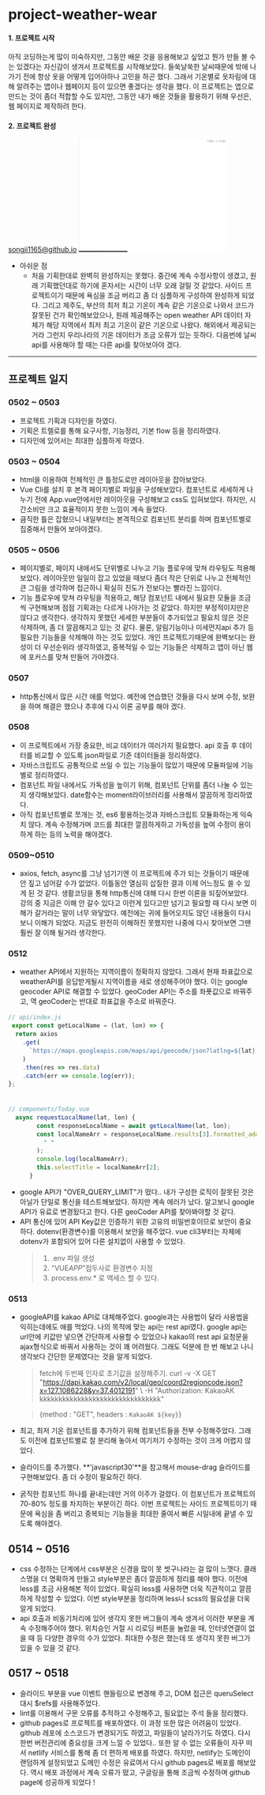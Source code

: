 # project-weather-wear

#### 1. 프로젝트 시작

아직 코딩하는게 많이 미숙하지만, 그동안 배운 것을 응용해보고 싶었고 뭔가 만들 볼 수는 있겠다는 자신감이 생겨서 프로젝트를 시작해보았다.
들쑥날쑥한 날씨때문에 밖에 나가기 전에 항상 옷을 어떻게 입어야하나 고민을 하곤 했다. 그래서 기온별로 옷차림에 대해 알려주는 앱이나 웹페이지 등이 있으면 좋겠다는 생각을 했다.
이 프로젝트는 앱으로 만드는 것이 좀더 적합할 수도 있지만, 그동안 내가 배운 것들을 활용하기 위해 우선은, 웹 페이지로 제작하려 한다.

#### 2. 프로젝트 완성

[songji1165@github.io](https://songji1165.github.io/project-weatherwear/)
<img src="./src/assets/WW중간점검.gif" width="300">

- 아쉬운 점
  - 처음 기획한대로 완벽히 완성하지는 못했다. 중간에 계속 수정사항이 생겼고, 원래 기획했던대로 하기에 혼자서는 시간이 너무 오래 걸릴 것 같았다. 사이드 프로젝트이기 때문에 욕심을 조금 버리고 좀 더 심플하게 구성하여 완성하게 되었다.
    그리고 제주도, 부산의 최저 최고 기온이 계속 같은 기온으로 나와서 코드가 잘못된 건가 확인해보았으나, 원래 제공해주는 open weather API 데이터 자체가 해당 지역에서 최저 최고 기온이 같은 기온으로 나왔다. 해외에서 제공되는 거라 그런지 우리나라의 기온 데이터가 조금 오류가 있는 듯하다. 다음번에 날씨 api를 사용해야 할 때는 다른 api를 찾아보아야 겠다.

---

## 프로젝트 일지

### 0502 ~ 0503

- 프로젝트 기획과 디자인을 하였다.
- 기획은 트렐로를 통해 요구사항, 기능정리, 기본 flow 등을 정리하였다.
- 디자인에 있어서는 최대한 심플하게 하였다.

### 0503 ~ 0504

- html을 이용하여 전체적인 큰 틀정도로만 레이아웃을 잡아보았다.
- Vue Cli를 설치 후 본격 페이지별로 파일을 구성해보았다. 컴포넌트로 세세하게 나누기 전에 App.vue안에서만 레이아웃을 구성해보고 css도 입혀보았다. 하지만, 시간소비만 크고 효율적이지 못한 느낌이 계속 들었다.
- 큼직한 틀은 잡혔으니 내일부터는 본격적으로 컴포넌트 분리를 하며 컴포넌트별로 집중해서 만들어 보아야겠다.

### 0505 ~ 0506

- 페이지별로, 페이지 내에서도 단위별로 나누고 기능 플로우에 맞쳐 라우팅도 적용해보았다. 레이아웃만 일일이 잡고 있었을 때보다 좀더 작은 단위로 나누고 전체적인 큰 그림을 생각하며 접근하니 확실히 진도가 전보다는 빨라진 느낌이다.
- 기능 플로우에 맞쳐 라우팅을 적용하고, 해당 컴포넌트 내에서 필요한 모듈을 조금씩 구현해보며 점점 기획과는 다르게 나아가는 것 같았다. 하지만 부정적이지만은 않다고 생각한다. 생각하지 못했던 세세한 부분들이 추가되었고 필요치 않은 것은 삭제하며, 좀 더 깔끔해지고 있는 것 같다. 물론, 알림기능이나 미세먼지api 추가 등 필요한 기능들을 삭제해야 하는 것도 있었다. 개인 프로젝트기때문에 완벽보다는 완성이 더 우선순위라 생각하였고, 중복적일 수 있는 기능들은 삭제하고 앱이 아닌 웹에 포커스를 맞쳐 만들어 가야겠다.

### 0507

- http통신에서 많은 시간 애를 먹었다. 예전에 연습했던 것들을 다시 보며 수정, 보완을 하며 해결은 했으나 추후에 다시 이론 공부를 해야 겠다.

### 0508

- 이 프로젝트에서 가장 중요한, 비교 데이터가 여러가지 필요했다. api 호출 후 데이터를 비교할 수 있도록 json파일로 기준 데이터들을 정리하였다.
- 자바스크립트도 공통적으로 쓰일 수 있는 기능들이 많았기 때문에 모듈파일에 기능별로 정리하였다.
- 컴포넌트 파일 내에서도 가독성을 높이기 위해, 컴포넌트 단위를 좀더 나눌 수 있는지 생각해보았다. date함수는 moment라이브러리를 사용해서 깔끔하게 정리하였다.
- 아직 컴포넌트별로 쪼개는 것, es6 활용하는것과 자바스크립트 모듈화하는게 익숙치 않다. 계속 수정해가며 코드를 최대한 깔끔하게하고 가독성을 높여 수정이 용이하게 하는 등의 노력을 해야겠다.

### 0509~0510

- axios, fetch, async를 그냥 넘기기엔 이 프로젝트에 주가 되는 것들이기 때문에 안 짚고 넘어갈 수가 없었다. 이틀동안 열심히 삽질한 결과 이제 어느정도 쓸 수 있게 된 것 같다.
  생활코딩을 통해 http통신에 대해 다시 한번 이론을 되짚어보았다.
  강의 중 지금은 이해 안 갈수 있다고 이런게 있다고만 넘기고 필요할 때 다시 보면 이해가 갈거라는 말이 너무 와닿았다. 예전에는 귀에 들어오지도 않던 내용들이 다시 보니 이해가 되었다. 지금도 완전히 이해하진 못했지만 나중에 다시 찾아보면 그땐 훨씬 잘 이해 될거라 생각한다.

### 0512

- weather API에서 지원하는 지역이름이 정확하지 않았다. 그래서 현재 좌표값으로 weatherAPI를 응답받게될시 지역이름을 새로 생성해주어야 했다.
  이는 google geocoder API로 해결할 수 있었다. geoCoder API는 주소를 좌푯값으로 바꿔주고, 역 geoCoder는 반대로 좌표값을 주소로 바꿔준다.

```js
// api/index.js
 export const getLocalName = (lat, lon) => {
  return axios
    .get(
      `https://maps.googleapis.com/maps/api/geocode/json?latlng=${lat},${lon}&key=${VUE_APP_GEOCODING_APP_KEY}`
    )
    .then(res => res.data)
    .catch(err => console.log(err));
};


// components/Today.vue
  async requestLocalName(lat, lon) {
        const responseLocalName = await getLocalName(lat, lon);
        const localNameArr = responseLocalName.results[3].formatted_address.split(
          " "
        );
        console.log(localNameArr);
        this.selectTitle = localNameArr[2];
      }
```

- google API가 "OVER_QUERY_LIMIT"가 떴다.. 내가 구성한 로직이 잘못된 것은 아닐가 단일로 통신을 테스트해보았다. 하지만 계속 에러가 났다.
  알고보니 google API가 유료로 변경됬다고 한다. 다른 geoCoder API를 찾아봐야할 것 같다.
- API 통신에 있어 API Key값은 인증하기 위한 고유의 비밀번호이므로 보안이 중요하다. dotenv(환경변수)를 이용해서 보안을 해주었다. vue cli3부터는 자체에 dotenv가 포함되어 있어 다른 설치없이 사용할 수 있었다.
  > 1.  .env 파일 생성
  > 2.  "VUE*APP*"접두사로 환경변수 지정
  > 3.  process.env.\* 로 액세스 할 수 있다.

### 0513

- googleAPI를 kakao API로 대체해주었다. google과는 사용법이 달라 사용법을 익히는데에도 애를 먹었다. 나의 목적에 맞는 api는 rest api였다. google api는 url안에 키값만 넣으면 간단하게 사용할 수 있었으나 kakao의 rest api 요청문을 ajax형식으로 바꿔서 사용하는 것이 꽤 어려웠다. 그래도 덕분에 한 번 해보고 나니 생각보다 간단한 문제였다는 것을 알게 되었다.

  > fetch에 두번째 인자로 초기값을 설정해주기.
  > curl -v -X GET "https://dapi.kakao.com/v2/local/geo/coord2regioncode.json?x=127.1086228&y=37.4012191" \ -H "Authorization: KakaoAK kkkkkkkkkkkkkkkkkkkkkkkkkkkkkkkk"

  > {method : "GET", headers : `KakaoAK ${key}`}

- 최고, 최저 기온 컴포넌트를 추가하기 위해 컴포넌트들을 전부 수정해주었다. 그래도 이전에 컴포넌트별로 잘 분리해 놓아서 여기저기 수정하는 것이 크게 어렵지 않았다.
- 슬라이드를 추가했다. **'javascript30'**을 참고해서 mouse-drag 슬라이드를 구현해보았다. 좀 더 수정이 필요하긴 하다.
- 굵직한 컴포넌트 하나를 끝내는데만 거의 이주가 걸렸다. 이 컴포넌트가 프로젝트의 70-80% 정도를 차지하는 부분이긴 하다. 이번 프로젝트는 사이드 프로젝트이기 때문에 욕심을 좀 버리고 중복되는 기능들을 최대한 줄여서 빠른 시일내에 끝낼 수 있도록 해야겠다.

## 0514 ~ 0516

- css 수정하는 단계에서 css부분은 신경을 많이 못 썻구나라는 걸 많이 느꼇다. 클래스명을 더 명확하게 만들고 style부분은 좀더 깔끔하게 정리를 해야 했다. 이전에 less를 조금 사용해본 적이 있었다. 확실히 less를 사용하면 더욱 직관적이고 깔끔하게 작성할 수 있었다. 이번 style부분을 정리하며 less나 scss의 필요성을 더욱 알게 되었다.
- api 호출과 비동기처리에 있어 생각지 못한 버그들이 계속 생겨서 이러한 부분을 계속 수정해주어야 했다. 위치승인 거절 시 리로딩 버튼을 눌렀을 때, 인터넷연결이 없을 때 등 다양한 경우의 수가 있었다. 최대한 수정은 했는데 또 생각지 못한 버그가 있을 수 있을 것 같다.

## 0517 ~ 0518

- 슬라이드 부분을 vue 이벤트 핸들링으로 변경해 주고, DOM 접근은 queruSelect 대시 \$refs를 사용해주었다.
- lint를 이용해서 구문 오류를 추적하고 수정해주고, 필요없는 주석 들을 정리했다.
- github pages로 프로젝트를 배포하였다.
  이 과정 또한 많은 어려움이 있었다.
  github 레포에 소스코드가 변경되기도 하였고, 파일들이 날라가기도 하였다. 다시 한번 버전관리에 중요성을 크게 느낄 수 있었다.. 또한 알 수 없는 오류들이 자꾸 떠서 netlify 서비스를 통해 좀 더 편하게 배포를 하였다.
  하지만, netlify는 도메인이 랜덤하게 설정되었고 도메인 수정은 유료여서 다시 github pages로 배포를 해보았다.
  역시 배포 과정에서 계속 오류가 떴고, 구글링을 통해 조금씩 수정하며 github page에 성공하게 되었다 !
